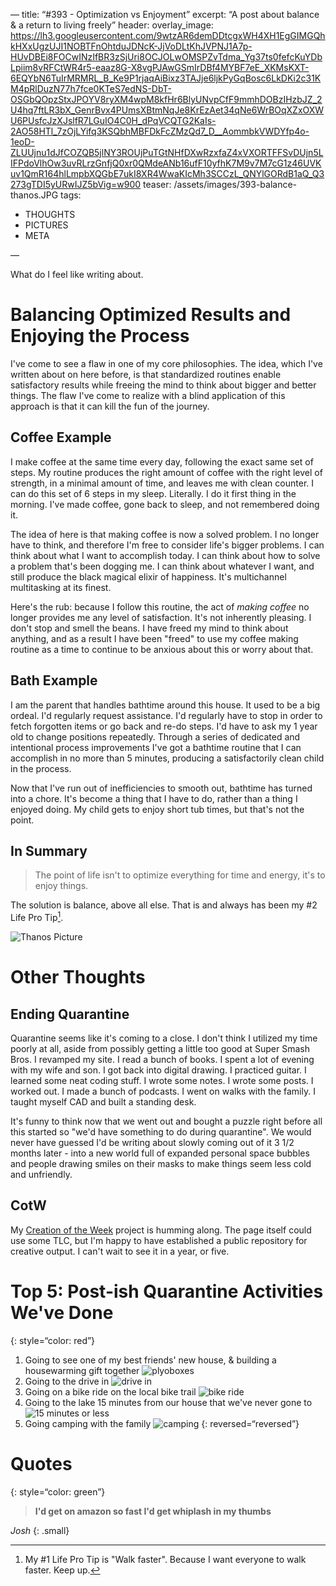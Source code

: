 —
title:  “#393 - Optimization vs Enjoyment”
excerpt: “A post about balance & a return to living freely”
header:
  overlay_image: https://lh3.googleusercontent.com/9wtzAR6demDDtcgxWH4XH1EgGIMGQhkHXxUgzUJI1NOBTFnOhtduJDNcK-JjVoDLtKhJVPNJ1A7p-HUvDBEi8FOCwINzIfBR3zSjUri8OCJOLwOMSPZvTdma_Yg37ts0fefcKuYDbLpiim8vRFCtWR4r5-eaaz8G-X8vgPJAwGSmIrDBf4MYBF7eE_XKMsKXT-6EQYbN6TuIrMRMRL_B_Ke9P1rjaqAiBixz3TAJje6ljkPyGqBosc6LkDKi2c31KM4pRlDuzN77h7fce0KTeS7edNS-DbT-OSGbQOpzStxJPOYV8ryXM4wpM8kfHr6BlyUNvpCfF9mmhDOBzIHzbJZ_2U4hq7ftLR3bX_GenrBvx4PUmsXBtmNqJe8KrEzAet34qNe6WrBOqXZxOXWU6PUsfcJzXJslfR7LGuIO4C0H_dPqVCQTG2KaIs-2AO58HTl_7zOjLYifq3KSQbhMBFDkFcZMzQd7_D__AommbkVWDYfp4o-1eoD-ZLUUjnu1dJfCOZQB5jlNY3ROUjPuTGtNHfDXwRzxfaZ4xVXORTFFSvDUjn5LIFPdoVlhOw3uvRLrzGnfjQ0xr0QMdeANb16ufF10yfhK7M9v7M7cG1z46UVKuv1QmR164hlLmpbXQGbE7ukI8XR4WwaKIcMh3SCCzL_QNYlGORdB1aQ_Q3273gTDI5yURwIJZ5bVig=w900
  teaser: /assets/images/393-balance-thanos.JPG
tags:
  - THOUGHTS
  - PICTURES
  - META

—

What do I feel like writing about.

# Balancing Optimized Results and Enjoying the Process
I've come to see a flaw in one of my core philosophies. The idea, which I've written about on here before, is that standardized routines enable satisfactory results while freeing the mind to think about bigger and better things. The flaw I've come to realize with a blind application of this approach is that it can kill the fun of the journey.

## Coffee Example 
I make coffee at the same time every day, following the exact same set of steps. My routine produces the right amount of coffee with the right level of strength, in a minimal amount of time, and leaves me with clean counter. I can do this set of 6 steps in my sleep. Literally. I do it first thing in the morning. I've made coffee, gone back to sleep, and not remembered doing it.

The idea of here is that making coffee is now a solved problem. I no longer have to think, and therefore I'm free to consider life's bigger problems. I can think about what I want to accomplish today. I can think about how to solve a problem that's been dogging me. I can think about whatever I want, and still produce the black magical elixir of happiness. It's multichannel multitasking at its finest.

Here's the rub: because I follow this routine, the act of *making coffee* no longer provides me any level of satisfaction. It's not inherently pleasing. I don't stop and smell the beans. I have freed my mind to think about anything, and as a result I have been "freed" to use my coffee making routine as a time to continue to be anxious about this or worry about that. 

## Bath Example
I am the parent that handles bathtime around this house. It used to be a big ordeal. I'd regularly request assistance. I'd regularly have to stop in order to fetch forgotten items or go back and re-do steps. I'd have to ask my 1 year old to change positions repeatedly. Through a series of dedicated and intentional process improvements I've got a bathtime routine that I can accomplish in no more than 5 minutes, producing a satisfactorily clean child in the process.

Now that I've run out of inefficiencies to smooth out, bathtime has turned into a chore. It's become a thing that I have to do, rather than a thing I enjoyed doing. My child gets to enjoy short tub times, but that's not the point.

## In Summary

> The point of life isn't to optimize everything for time and energy, it's to enjoy things.

The solution is balance, above all else. That is and always has been my #2 Life Pro Tip[^1]. 

![Thanos Picture]({{site.url}}{{site.baseurl}}/assets/images/393-balance-thanos.JPG)

# Other Thoughts  
## Ending Quarantine
Quarantine seems like it's coming to a close. I don't think I utilized my time poorly at all, aside from possibly getting a little too good at Super Smash Bros. I revamped my site. I read a bunch of books. I spent a lot of evening with my wife and son. I got back into digital drawing. I practiced guitar. I learned some neat coding stuff. I wrote some notes. I wrote some posts. I worked out. I made a bunch of podcasts. I went on walks with the family. I taught myself CAD and built a standing desk.

It's funny to think now that we went out and bought a puzzle right before all this started so "we'd have something to do during quarantine". We would never have guessed I'd be writing about slowly coming out of it 3 1/2 months later - into a new world full of expanded personal space bubbles and people drawing smiles on their masks to make things seem less cold and unfriendly.

## CotW
My [Creation of the Week]({{site.url}}{{site.baseurl}}/creations/) project is humming along. The page itself could use some TLC, but I'm happy to have established a public repository for creative output. I can't wait to see it in a year, or five.

# Top 5: Post-ish Quarantine Activities We've Done
{: style=“color: red”}

1. Going to see one of my best friends' new house, & building a housewarming gift together ![plyoboxes](https://lh3.googleusercontent.com/fGBuAw88ms2IEFiOyZVy6hSIE__cej9afva1FtbifBSwn11kxEiHidQxfIYzhz8WYvyXp3MVKRs-wxldTTmwwot0YaoTzk6JzbGMPgkPU8LuxjOkVdzqGhm8AfQ7aKFAieTuxUN7Zv0PRZoRVdUAdm8YvWStCwcWeZuBQ3A5_dJm7nnxVBdiBh3KIbdcVokHCZ4t8Bc3gsHJxPxsz-_Zn-MxCgrStxb7H9XTsdlxnXqB7SaPG-Rri8MYt6WWsHR4ikPHlgk09Xk0LzjSJMqqd9DGEOrqKRwueL5B7hzdCuK8MM7CXiz0bXkdmEmZV0-LsL9Km1lvOqHkHOb9_20VCwVpMtTCxjVNbvVFkZSNAx4psBI3q_QHX2batTNJt3mgxtD02D6qgwUC2rx_DONBzGmpz6GopXqa2O4RTTqdzrSN09O1-PQpEnCgxEgFdb4vvG8Cyq4MMuWwXzhd-zTFy4Gw2BLZ6GIkXZGRCohF_t5Q312Gbcvw03oCVvtga2qRiJOEbDP1SXAqhkQMhDfQPJOjqvofHP5a7ZcLws_9NEp8mvuMyr0TFGXZqbFGSMIUPzxDwz46SLqEp5C52NvcBKeLAfTiN0YpJrE66Yb-DiD9-t3WXDCzrvkQNnxBY-7R8-fqLMZuEedF5WwOIBukZwmPfg02UDUYdGzTT0aSuZxZHoVeVzIRRAZabqpfYQ=h600)
2. Going to the drive in ![drive in](https://lh3.googleusercontent.com/9wtzAR6demDDtcgxWH4XH1EgGIMGQhkHXxUgzUJI1NOBTFnOhtduJDNcK-JjVoDLtKhJVPNJ1A7p-HUvDBEi8FOCwINzIfBR3zSjUri8OCJOLwOMSPZvTdma_Yg37ts0fefcKuYDbLpiim8vRFCtWR4r5-eaaz8G-X8vgPJAwGSmIrDBf4MYBF7eE_XKMsKXT-6EQYbN6TuIrMRMRL_B_Ke9P1rjaqAiBixz3TAJje6ljkPyGqBosc6LkDKi2c31KM4pRlDuzN77h7fce0KTeS7edNS-DbT-OSGbQOpzStxJPOYV8ryXM4wpM8kfHr6BlyUNvpCfF9mmhDOBzIHzbJZ_2U4hq7ftLR3bX_GenrBvx4PUmsXBtmNqJe8KrEzAet34qNe6WrBOqXZxOXWU6PUsfcJzXJslfR7LGuIO4C0H_dPqVCQTG2KaIs-2AO58HTl_7zOjLYifq3KSQbhMBFDkFcZMzQd7_D__AommbkVWDYfp4o-1eoD-ZLUUjnu1dJfCOZQB5jlNY3ROUjPuTGtNHfDXwRzxfaZ4xVXORTFFSvDUjn5LIFPdoVlhOw3uvRLrzGnfjQ0xr0QMdeANb16ufF10yfhK7M9v7M7cG1z46UVKuv1QmR164hlLmpbXQGbE7ukI8XR4WwaKIcMh3SCCzL_QNYlGORdB1aQ_Q3273gTDI5yURwIJZ5bVig=w600)
3. Going on a bike ride on the local bike trail ![bike ride](https://lh3.googleusercontent.com/p9wYvZ6dy_HLJdjubdu_XXC5V56vPYnu4jdgvHm7kc5W4KQUAxIW0g_ftc_URbPGgOReeanbLGJA9X3sED0Eg7GpVrkTcyghzxqcDigivsTtseud3Fualtc2IMsgWw0mWrR8dfIDywZsSNSEaYcpfCK2xyQ_n1XeLYqGanhKMAtdDlLLCaQip88dZumvWI3XahhCLoaFNZ9aTGiZtxZER2SON3B81O-nrAgRQLlQ-A8l_pGzl6_JPwT2CGaYLBGcM5qgGD-Vneto0R_kDcJlWiLGiAv8_9t-TANOiLpOaVFXVRXp4hlvAbR31cQqxEWA9uYOFs7bIHP0z8FQkqo99AqiR-5LnhlJM8bl9ZdzYLZk7hDssUun-nd3eeQXw1I-mgDrL923ni7r9QJjcqmkdLpZr2m1qans50gC4tPH18BOO9tqwuhffgn-qSJzuhw_-8rRvllxsa5WjLlPtYMZDq0lI9syUsRnPiCJsCTPce_4qJlqfTuTOV2T4-kyIx3NbyIDN_JHio1YZxZYWZ9bKjfEMPw7kqtN8hWA5lluUw_DFbsEf-BNVYiSV2ht0wmTeBFd0oSRCIfYPCbTLGba2v4GgiA0ezCAcP6SbqCugMXc2ynRo1VtfnGMKGoB7pATenp5BnbRJNatPbohKC-GnrKBCcs3Vub4vJ-vwBhfXiNfQNPAt4kV2WKmoMQMow=w600) 
4. Going to the lake 15 minutes from our house that we've never gone to ![15 minutes or less](https://lh3.googleusercontent.com/-0yJBd4Oij9cX_rGjRcMIjQcr3DiOFDE1sf0UYq3vHwqHAhi2NeqQBYG-XrHdElFM9anV5ebeuNesF5XqzlhTOc7RIRvL1x7L7o2dCUONMQr8bXwBFZE75UIkcNehQaWM4vdl3lZwQQ9qxnIgZ6-4hci3MxoCBkRb_-Q3fRDSBmRk-lTkT0nKK6rf-rxQBGlUl90ZOBeTTc3sjvkgiAqnG1RWY4qUYCTWDNQ_N1UcBv9GibZOxQX-1meD9FmHHDV6FXyI0j9u3aZRd8Y3TIHHJShf58myNHfBqNeVuAMNs08QhET18cashV84xxjyopHtabrZiUKXc-TisO63Ru2W3FWANSYkaKuoF-b3bhisi0AAnCOQk8Y-FHOP8S1U_fmuT7_UsY5TfnSGry5yNMs1dhGB_g-OBDxkhZGz7jmZLcgDusQSdd1sESmodkwFokGxjpfh858vRoyecsaGVrwvIMwPzlQajF1cCFXqXQN8cPZDsvG-WN_t8jysna4wjFg8ZFLHzhJXAlocQLxFSCbgKwHOgEDAmEmSYE6I82Cc5yrMkHCNHm7FzLWhWcIKJmI-d0-tW2MnmVhord7pWMcNHpPcs63UeU5JCyKJScIZTFi2udEoptGm86K2WUoEznl8MSFzpWqs8QSi49JZE8A5_Rhhsmrzb64OkG3p1GG1JE0xIYiNWW8oqL7DZ4mWA=w600)
5. Going camping with the family ![camping](https://lh3.googleusercontent.com/kAzYALZBDrTWtxQitwbvZxxqCKbOP6k9AEgtbXT2h144OMRXMwFDbTrReCd681-OGNoX3boKwVJ3kHHpVuoB3HHsQjTtkf8hST07qwV4zP4iwsGUHUT8J0saEl8IVAgk-xh1JeHQYttrjpmP4YoiCdI-_fmJ_ULrV4RgrCwNwa5wDfU-TLpXA8A9byDC_hsDvwORk1B0_MwXG1TZ0uVHHdyJiDJcwmWPbbK2h88p4Qln2Ip8CaYOhSONRYDxCNj9EEHcl8tFgN-tSrsLH0ibvEiHvwrFtRdDoAY8QE5eO4taLIkPEZAI1P6mflsWxwIphQ9Pkf4YuUzTBGpaQ-0r90xViBwNDjLEWb-vvFKH2je4sciOEi1II9sjdjOaOlfYrQ4gHvifUIR67rYbpZ7JfLeidfkOPbvSyn82TQHrj92vkCN-KIybZu3mxeVNeJvSAJ-F8hViWiTCmSQfjx1OdByPNkaILUCXqW1vS9uujKtFk2exsNYZI4rhR4A44bugXFwrvLz4lsJPfQPgCwoiJCchP_n8L1ABGsJTfGM-beeXFDGA3EeqQQev4jJf9vIY0HCZ12JOtoyfRxU6T9ZIYQqK9eWwBNH_AMGZdrDDS8erbzFhFg6rxvOwDDX60TxxEVaBH_1d3FnZAjGEyFnU7BZPZTj-Sh7XRITE3Sr6cwbEOX3x2qGw3zdz-mUOhg=w600)
{: reversed=“reversed”}

# Quotes
{: style=“color: green”}
> **I'd get on amazon so fast I'd get whiplash in my thumbs**  

<cite>Josh</cite>
{: .small}

[^1]: My #1 Life Pro Tip is "Walk faster". Because I want everyone to walk faster. Keep up.